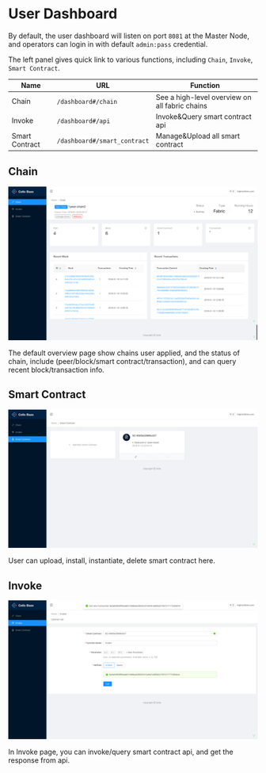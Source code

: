 # User Dashboard

By default, the user dashboard will listen on port `8081` at the Master Node, and operators can login in with default `admin:pass` credential.

The left panel gives quick link to various functions, including `Chain`, `Invoke`, `Smart Contract`.

| Name | URL | Function |
| --- | --- | --- |
| Chain | `/dashboard#/chain` | See a high-level overview on all fabric chains |
| Invoke | `/dashboard#/api` | Invoke&Query smart contract api |
| Smart Contract | `/dashboard#/smart_contract` | Manage&Upload all smart contract |

## Chain

![User Dashboard Overview](imgs/user-dashboard/overview.png)

The default overview page show chains user applied, and the status of chain, include (peer/block/smart contract/transaction), and can query recent block/transaction info.

## Smart Contract

![User Dashboard smart contract](imgs/user-dashboard/smart_contract.png)

User can upload, install, instantiate, delete smart contract here.

## Invoke

![User Dashboard Invoke](imgs/user-dashboard/invoke_query.png)

In Invoke page, you can invoke/query smart contract api, and get the response from api.
